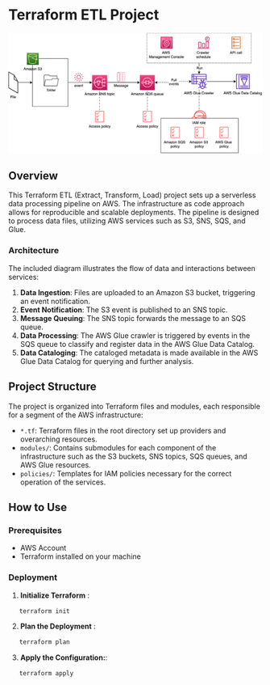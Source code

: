 # Terraform ETL Project

![Project Architecture](ETL-Architecture.png)

## Overview
This Terraform ETL (Extract, Transform, Load) project sets up a serverless data processing pipeline on AWS. The infrastructure as code approach allows for reproducible and scalable deployments. The pipeline is designed to process data files, utilizing AWS services such as S3, SNS, SQS, and Glue.

### Architecture
The included diagram illustrates the flow of data and interactions between services:

1. **Data Ingestion**: Files are uploaded to an Amazon S3 bucket, triggering an event notification.
2. **Event Notification**: The S3 event is published to an SNS topic.
3. **Message Queuing**: The SNS topic forwards the message to an SQS queue.
4. **Data Processing**: The AWS Glue crawler is triggered by events in the SQS queue to classify and register data in the AWS Glue Data Catalog.
5. **Data Cataloging**: The cataloged metadata is made available in the AWS Glue Data Catalog for querying and further analysis.

## Project Structure
The project is organized into Terraform files and modules, each responsible for a segment of the AWS infrastructure:

- `*.tf`: Terraform files in the root directory set up providers and overarching resources.
- `modules/`: Contains submodules for each component of the infrastructure such as the S3 buckets, SNS topics, SQS queues, and AWS Glue resources.
- `policies/`: Templates for IAM policies necessary for the correct operation of the services.

## How to Use

### Prerequisites
- AWS Account
- Terraform installed on your machine

### Deployment
1. **Initialize Terraform** :

```sh
   terraform init
```
2. **Plan the Deployment** :
```sh
   terraform plan
```
3. **Apply the Configuration:**:
```sh
   terraform apply
```

